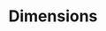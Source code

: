 ---
bigquery: https://console.cloud.google.com/bigquery?p=covid-19-dimensions-ai&page=table&d=data&t=publications
contributors: Digital Science, https://www.digital-science.com/
cost: Free for personal, non-commercial use.
description: Dimensions contains more than 100 million publications, ranging from
  articles published in scholarly journals, books and book chapters, to preprints
  and conference proceedings. All publications are contextualized with linked data
  sets, funding, publications, patents, clinical trials, and policy documents. You
  can also view associated categories, funders, institutions, and researcher profiles.
documentation: https://docs.dimensions.ai/bigquery/index.html
last_edit: Mon, 04 Apr 2022 19:04:00 GMT
location: https://www.dimensions.ai/products/free/
maintained_by: Digital Science, https://www.digital-science.com/
schema_fields: '[''original_title'', ''gender'', ''mesh_headings'', ''category_hrcs_rac'',
  ''funding_gbp'', ''date_print'', ''status'', ''filing_status'', ''citations_count'',
  ''researcher_ids'', ''original_abstract'', ''original_assignee'', ''funding_usd'',
  ''mesh_terms'', ''relationships'', ''filing_year'', ''book_series_title'', ''granted_year'',
  ''cpc'', ''category_sdg'', ''conditions'', ''expiration_date'', ''investigators'',
  ''funder_countries'', ''categories'', ''resulting_publication_ids'', ''category_icrp_ct'',
  ''citations'', ''embargo_date'', ''current_assignee_countries'', ''book_title'',
  ''category_uoa'', ''external_ids'', ''title'', ''application_number'', ''editors'',
  ''assignee_countries'', ''research_orgs'', ''type'', ''research_org_state_names'',
  ''filing_date'', ''funder_org_acronyms'', ''funding_aud'', ''date_normal'', ''citation_string'',
  ''family_id'', ''id'', ''end_year'', ''publication_date'', ''publication_year'',
  ''research_org_cities'', ''types'', ''patent_ids'', ''category_bra'', ''research_org_state_codes'',
  ''doi'', ''current_assignee'', ''research_org_countries'', ''date_inserted'', ''labels'',
  ''organisation_details'', ''legal_events'', ''authors'', ''brief_title'', ''funding_jpy'',
  ''original_assignee_orgs'', ''start_date'', ''description'', ''grant_number'', ''inventor_names'',
  ''language'', ''date'', ''category_icrp_cso'', ''clinical_trial_ids'', ''isbn'',
  ''original_assignee_countries'', ''address'', ''expiration_year'', ''pmcid'', ''created_date'',
  ''source_id'', ''volume'', ''journal'', ''category_rcdc'', ''funder_orgs'', ''assignee_orgs'',
  ''concepts'', ''supporting_grant_ids'', ''journal_lists'', ''date_imported_gbq'',
  ''associated_publication_arxiv_id'', ''funding_eur'', ''publisher'', ''proceedings_title'',
  ''funding_details'', ''legal_status'', ''date_modified'', ''conference'', ''funder_org_state_codes'',
  ''funding_amount'', ''funding_currency'', ''aliases'', ''year'', ''registry'', ''priority_year'',
  ''pmid'', ''associated_publication_pmid'', ''parent_id'', ''abstract'', ''links'',
  ''date_online'', ''category_for'', ''funder_org_cities'', ''category_hra'', ''family_count'',
  ''research_org_city_names'', ''resulting_publication_doi'', ''foa_number'', ''open_access_categories_v2'',
  ''acronyms'', ''acknowledgements'', ''email_address'', ''reference_ids'', ''subtitles'',
  ''associated_publication_doi'', ''metrics'', ''current_assignee_orgs'', ''repository_name'',
  ''end_date'', ''associated_grant_ids'', ''issue'', ''funder_org_countries'', ''funding_chf'',
  ''established'', ''funding_nzd'', ''acronym'', ''jurisdiction'', ''pages'', ''interventions'',
  ''license'', ''granted_date'', ''publication_ids'', ''arxiv_id'', ''eisbn'', ''funding_cny'',
  ''repository_url'', ''active_years'', ''family_members_ids'', ''cited_by_ids'',
  ''category_hrcs_hc'', ''repository_id'', ''linkout'', ''phase'', ''wikipedia_url'',
  ''ipcr'', ''research_org_country_names'', ''funding_cad'', ''associated_publication_id'',
  ''start_year'', ''name'', ''priority_date'', ''altmetrics'', ''kind'', ''open_access_categories'',
  ''funder_org'']'
shortname: dimensions
tags:
- scholarly literature
- patents
- funding
- clinical trials
- academic profiles
terms_of_use: 'Use of both the Dimensions COVID-19 dataset and full Dimensions dataset
  are subject to the Dimensions Terms of use: https://www.dimensions.ai/policies-terms-legal '
title: Dimensions
uuid: dcff88bd-fe6b-4fdb-8159-809bf9d7bc1c
---